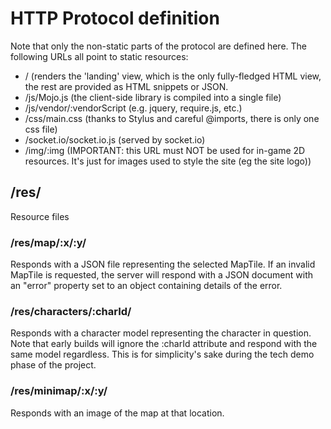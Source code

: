 # HTTP Protocol definition

Note that only the non-static parts of the protocol are defined here.  The following URLs all point to static resources:
 - / (renders the 'landing' view, which is the only fully-fledged HTML view, the rest are provided as HTML snippets or JSON.
 - /js/Mojo.js (the client-side library is compiled into a single file)
 - /js/vendor/:vendorScript (e.g. jquery, require.js, etc.)
 - /css/main.css (thanks to Stylus and careful @imports, there is only one css file)
 - /socket.io/socket.io.js (served by socket.io)
 - /img/:img (IMPORTANT: this URL must NOT be used for in-game 2D resources.  It's just for images used to style the site (eg the site logo))

## /res/

Resource files

### /res/map/:x/:y/

Responds with a JSON file representing the selected MapTile.  If an invalid MapTile is requested, the server will respond with a JSON document with an "error" property set to an object containing details of the error.

### /res/characters/:charId/

Responds with a character model representing the character in question.  Note that early builds will ignore the :charId attribute and respond with the same model regardless.  This is for simplicity's sake during the tech demo phase of the project.

### /res/minimap/:x/:y/

Responds with an image of the map at that location.